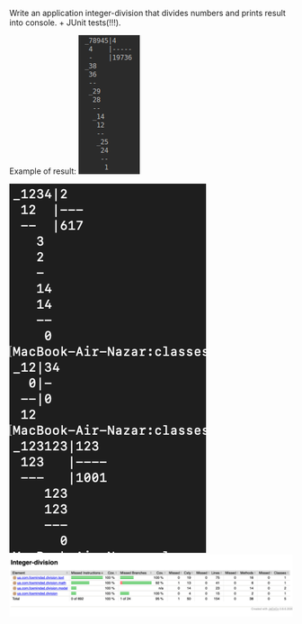 Write an application integer-division that divides numbers and prints result into console. + JUnit tests(!!!).

Example of result:
![Integer-division](docs/integer_division.jpg.png)

![Integer-division](docs/3cases.png)
![Integer-division](docs/coverage.png)